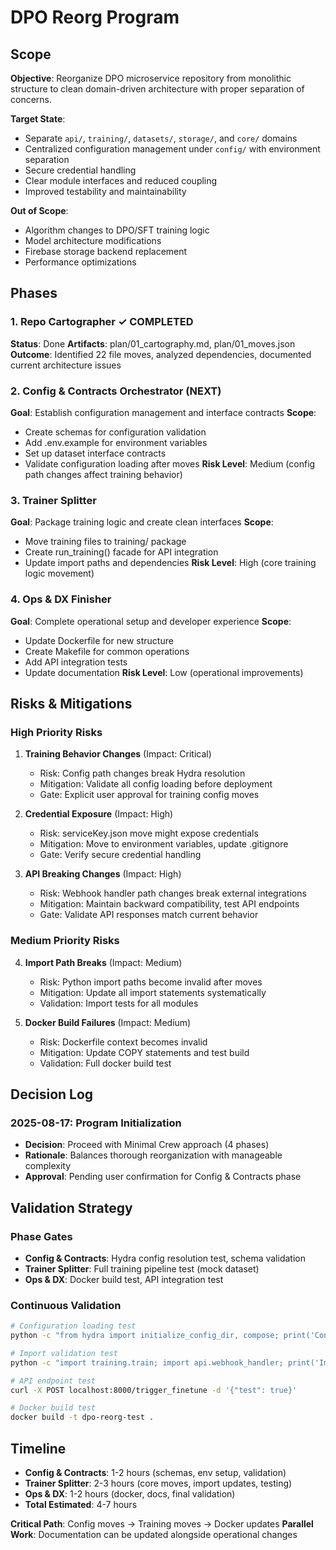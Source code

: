 # DPO Reorg Program

## Scope

**Objective**: Reorganize DPO microservice repository from monolithic structure to clean domain-driven architecture with proper separation of concerns.

**Target State**: 
- Separate `api/`, `training/`, `datasets/`, `storage/`, and `core/` domains
- Centralized configuration management under `config/` with environment separation
- Secure credential handling
- Clear module interfaces and reduced coupling
- Improved testability and maintainability

**Out of Scope**:
- Algorithm changes to DPO/SFT training logic
- Model architecture modifications
- Firebase storage backend replacement
- Performance optimizations

## Phases

### 1. Repo Cartographer ✓ COMPLETED
**Status**: Done
**Artifacts**: plan/01_cartography.md, plan/01_moves.json
**Outcome**: Identified 22 file moves, analyzed dependencies, documented current architecture issues

### 2. Config & Contracts Orchestrator (NEXT)
**Goal**: Establish configuration management and interface contracts
**Scope**: 
- Create schemas for configuration validation
- Add .env.example for environment variables
- Set up dataset interface contracts
- Validate configuration loading after moves
**Risk Level**: Medium (config path changes affect training behavior)

### 3. Trainer Splitter
**Goal**: Package training logic and create clean interfaces
**Scope**:
- Move training files to training/ package
- Create run_training() facade for API integration
- Update import paths and dependencies
**Risk Level**: High (core training logic movement)

### 4. Ops & DX Finisher
**Goal**: Complete operational setup and developer experience
**Scope**:
- Update Dockerfile for new structure
- Create Makefile for common operations
- Add API integration tests
- Update documentation
**Risk Level**: Low (operational improvements)

## Risks & Mitigations

### High Priority Risks
1. **Training Behavior Changes** (Impact: Critical)
   - Risk: Config path changes break Hydra resolution
   - Mitigation: Validate all config loading before deployment
   - Gate: Explicit user approval for training config moves

2. **Credential Exposure** (Impact: High)
   - Risk: serviceKey.json move might expose credentials
   - Mitigation: Move to environment variables, update .gitignore
   - Gate: Verify secure credential handling

3. **API Breaking Changes** (Impact: High)
   - Risk: Webhook handler path changes break external integrations
   - Mitigation: Maintain backward compatibility, test API endpoints
   - Gate: Validate API responses match current behavior

### Medium Priority Risks
4. **Import Path Breaks** (Impact: Medium)
   - Risk: Python import paths become invalid after moves
   - Mitigation: Update all import statements systematically
   - Validation: Import tests for all modules

5. **Docker Build Failures** (Impact: Medium)
   - Risk: Dockerfile context becomes invalid
   - Mitigation: Update COPY statements and test build
   - Validation: Full docker build test

## Decision Log

### 2025-08-17: Program Initialization
- **Decision**: Proceed with Minimal Crew approach (4 phases)
- **Rationale**: Balances thorough reorganization with manageable complexity
- **Approval**: Pending user confirmation for Config & Contracts phase

## Validation Strategy

### Phase Gates
- **Config & Contracts**: Hydra config resolution test, schema validation
- **Trainer Splitter**: Full training pipeline test (mock dataset)
- **Ops & DX**: Docker build test, API integration test

### Continuous Validation
```bash
# Configuration loading test
python -c "from hydra import initialize_config_dir, compose; print('Config OK')"

# Import validation test  
python -c "import training.train; import api.webhook_handler; print('Imports OK')"

# API endpoint test
curl -X POST localhost:8000/trigger_finetune -d '{"test": true}'

# Docker build test
docker build -t dpo-reorg-test .
```

## Timeline

- **Config & Contracts**: 1-2 hours (schemas, env setup, validation)
- **Trainer Splitter**: 2-3 hours (core moves, import updates, testing)  
- **Ops & DX**: 1-2 hours (docker, docs, final validation)
- **Total Estimated**: 4-7 hours

**Critical Path**: Config moves → Training moves → Docker updates
**Parallel Work**: Documentation can be updated alongside operational changes